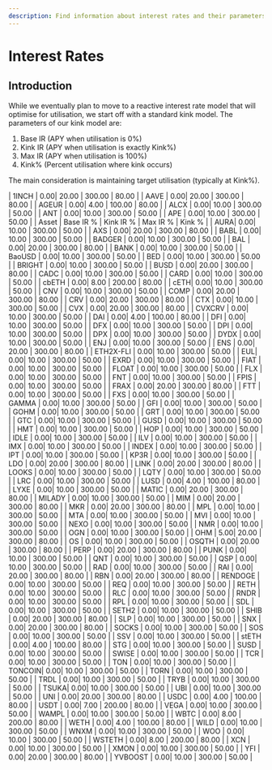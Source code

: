 ```yaml
---
description: Find information about interest rates and their parameters on Euler
---
```


# Interest Rates

## Introduction&#x20;

While we eventually plan to move to a reactive interest rate model that will optimise for utilisation, we start off with a standard kink model. The parameters of our kink model are:

1. Base IR (APY when utilisation is 0%)
2. Kink IR (APY when utilisation is exactly Kink%)
3. Max IR (APY when utilisation is 100%)
4. Kink% (Percent utilisation where kink occurs)

The main consideration is maintaining target utilisation (typically at Kink%).&#x20;



| 1INCH | 0.00| 20.00 | 300.00 | 80.00 |
| AAVE | 0.00| 20.00 | 300.00 | 80.00 |
| AGEUR | 0.00| 4.00 | 100.00 | 80.00 |
| ALCX | 0.00| 10.00 | 300.00 | 50.00 |
| ANT | 0.00| 10.00 | 300.00 | 50.00 |
| APE | 0.00| 10.00 | 300.00 | 50.00 |
| Asset | Base IR % | Kink IR % | Max IR % | Kink % |
| AURA| 0.00| 10.00 | 300.00 | 50.00 |
| AXS | 0.00| 20.00 | 300.00 | 80.00 |
| BABL | 0.00| 10.00 | 300.00 | 50.00 |
| BADGER | 0.00| 10.00 | 300.00 | 50.00 |
| BAL | 0.00| 20.00 | 300.00 | 80.00 |
| BANK | 0.00| 10.00 | 300.00 | 50.00 |
| BaoUSD | 0.00| 10.00 | 300.00 | 50.00 |
| BED | 0.00| 10.00 | 300.00 | 50.00 |
| BRIGHT | 0.00| 10.00 | 300.00 | 50.00 |
| BUSD | 0.00| 20.00 | 300.00 | 80.00 |
| CADC | 0.00| 10.00 | 300.00 | 50.00 |
| CARD | 0.00| 10.00 | 300.00 | 50.00 |
| cbETH | 0.00| 8.00 | 200.00 | 80.00 |
| cETH| 0.00| 10.00 | 300.00 | 50.00 |
| CNV | 0.00| 10.00 | 300.00 | 50.00 |
| COMP | 0.00| 20.00 | 300.00 | 80.00 |
| CRV | 0.00| 20.00 | 300.00 | 80.00 |
| CTX | 0.00| 10.00 | 300.00 | 50.00 |
| CVX | 0.00| 20.00 | 300.00 | 80.00 |
| CVXCRV | 0.00| 10.00 | 300.00 | 50.00 |
| DAI | 0.00| 4.00 | 100.00 | 80.00 |
| DFI | 0.00| 10.00 | 300.00 | 50.00 |
| DFX | 0.00| 10.00 | 300.00 | 50.00 |
| DPI | 0.00| 10.00 | 300.00 | 50.00 |
| DPX | 0.00| 10.00 | 300.00 | 50.00 |
| DYDX | 0.00| 10.00 | 300.00 | 50.00 |
| ENJ | 0.00| 10.00 | 300.00 | 50.00 |
| ENS | 0.00| 20.00 | 300.00 | 80.00 |
| ETH2X-FLI | 0.00| 10.00 | 300.00 | 50.00 |
| EUL| 0.00| 10.00 | 300.00 | 50.00 |
| EXRD | 0.00| 10.00 | 300.00 | 50.00 |
| FIAT | 0.00| 10.00 | 300.00 | 50.00 |
| FLOAT | 0.00| 10.00 | 300.00 | 50.00 |
| FLX | 0.00| 10.00 | 300.00 | 50.00 |
| FNT | 0.00| 10.00 | 300.00 | 50.00 |
| FPIS | 0.00| 10.00 | 300.00 | 50.00 |
| FRAX | 0.00| 20.00 | 300.00 | 80.00 |
| FTT | 0.00| 10.00 | 300.00 | 50.00 |
| FXS | 0.00| 10.00 | 300.00 | 50.00 |
| GAMMA | 0.00| 10.00 | 300.00 | 50.00 |
| GFI | 0.00| 10.00 | 300.00 | 50.00 |
| GOHM | 0.00| 10.00 | 300.00 | 50.00 |
| GRT | 0.00| 10.00 | 300.00 | 50.00 |
| GTC | 0.00| 10.00 | 300.00 | 50.00 |
| GUSD | 0.00| 10.00 | 300.00 | 50.00 |
| HMT | 0.00| 10.00 | 300.00 | 50.00 |
| HOP | 0.00| 10.00 | 300.00 | 50.00 |
| IDLE | 0.00| 10.00 | 300.00 | 50.00 |
| ILV | 0.00| 10.00 | 300.00 | 50.00 |
| IMX | 0.00| 10.00 | 300.00 | 50.00 |
| INDEX | 0.00| 10.00 | 300.00 | 50.00 |
| IPT | 0.00| 10.00 | 300.00 | 50.00 |
| KP3R | 0.00| 10.00 | 300.00 | 50.00 |
| LDO | 0.00| 20.00 | 300.00 | 80.00 |
| LINK | 0.00| 20.00 | 300.00 | 80.00 |
| LOOKS | 0.00| 10.00 | 300.00 | 50.00 |
| LQTY | 0.00| 10.00 | 300.00 | 50.00 |
| LRC | 0.00| 10.00 | 300.00 | 50.00 |
| LUSD | 0.00| 4.00 | 100.00 | 80.00 |
| LYXE | 0.00| 10.00 | 300.00 | 50.00 |
| MATIC | 0.00| 20.00 | 300.00 | 80.00 |
| MILADY | 0.00| 10.00 | 300.00 | 50.00 |
| MIM | 0.00| 20.00 | 300.00 | 80.00 |
| MKR | 0.00| 20.00 | 300.00 | 80.00 |
| MPL | 0.00| 10.00 | 300.00 | 50.00 |
| MTA | 0.00| 10.00 | 300.00 | 50.00 |
| MVI | 0.00| 10.00 | 300.00 | 50.00 |
| NEXO | 0.00| 10.00 | 300.00 | 50.00 |
| NMR | 0.00| 10.00 | 300.00 | 50.00 |
| OGN | 0.00| 10.00 | 300.00 | 50.00 |
| OHM | 5.00| 20.00 | 300.00 | 80.00 |
| OS | 0.00| 10.00 | 300.00 | 50.00 |
| OSQTH | 0.00| 20.00 | 300.00 | 80.00 |
| PERP | 0.00| 20.00 | 300.00 | 80.00 |
| PUNK | 0.00| 10.00 | 300.00 | 50.00 |
| QNT | 0.00| 10.00 | 300.00 | 50.00 |
| QSP | 0.00| 10.00 | 300.00 | 50.00 |
| RAD | 0.00| 10.00 | 300.00 | 50.00 |
| RAI | 0.00| 20.00 | 300.00 | 80.00 |
| RBN | 0.00| 20.00 | 300.00 | 80.00 |
| RENDOGE | 0.00| 10.00 | 300.00 | 50.00 |
| REQ | 0.00| 10.00 | 300.00 | 50.00 |
| RETH | 0.00| 10.00 | 300.00 | 50.00 |
| RLC | 0.00| 10.00 | 300.00 | 50.00 |
| RNDR | 0.00| 10.00 | 300.00 | 50.00 |
| RPL | 0.00| 10.00 | 300.00 | 50.00 |
| SDL | 0.00| 10.00 | 300.00 | 50.00 |
| SETH2 | 0.00| 10.00 | 300.00 | 50.00 |
| SHIB | 0.00| 20.00 | 300.00 | 80.00 |
| SLP | 0.00| 10.00 | 300.00 | 50.00 |
| SNX | 0.00| 20.00 | 300.00 | 80.00 |
| SOCKS | 0.00| 10.00 | 300.00 | 50.00 |
| SOS | 0.00| 10.00 | 300.00 | 50.00 |
| SSV | 0.00| 10.00 | 300.00 | 50.00 |
| stETH | 0.00| 4.00 | 100.00 | 80.00 |
| STG | 0.00| 10.00 | 300.00 | 50.00 |
| SUSD | 0.00| 10.00 | 300.00 | 50.00 |
| SWISE | 0.00| 10.00 | 300.00 | 50.00 |
| TCR | 0.00| 10.00 | 300.00 | 50.00 |
| TON | 0.00| 10.00 | 300.00 | 50.00 |
| TONCOIN| 0.00| 10.00 | 300.00 | 50.00 |
| TORN | 0.00| 10.00 | 300.00 | 50.00 |
| TRDL | 0.00| 10.00 | 300.00 | 50.00 |
| TRYB | 0.00| 10.00 | 300.00 | 50.00 |
| TSUKA| 0.00| 10.00 | 300.00 | 50.00 |
| UBI | 0.00| 10.00 | 300.00 | 50.00 |
| UNI | 0.00| 20.00 | 300.00 | 80.00 |
| USDC | 0.00| 4.00 | 100.00 | 80.00 |
| USDT | 0.00| 7.00 | 200.00 | 80.00 |
| VEGA | 0.00| 10.00 | 300.00 | 50.00 |
| WAMPL | 0.00| 10.00 | 300.00 | 50.00 |
| WBTC | 0.00| 8.00 | 200.00 | 80.00 |
| WETH | 0.00| 4.00 | 100.00 | 80.00 |
| WILD | 0.00| 10.00 | 300.00 | 50.00 |
| WNXM | 0.00| 10.00 | 300.00 | 50.00 |
| WOO | 0.00| 10.00 | 300.00 | 50.00 |
| WSTETH | 0.00| 8.00 | 200.00 | 80.00 |
| XCN | 0.00| 10.00 | 300.00 | 50.00 |
| XMON | 0.00| 10.00 | 300.00 | 50.00 |
| YFI | 0.00| 20.00 | 300.00 | 80.00 |
| YVBOOST | 0.00| 10.00 | 300.00 | 50.00 |
